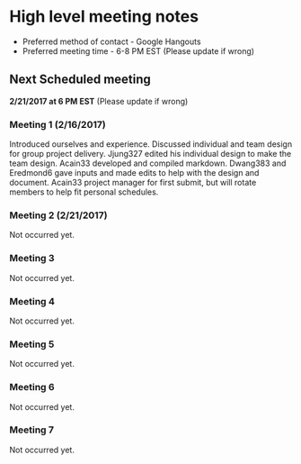 # High level meeting notes
* Preferred method of contact - Google Hangouts
* Preferred meeting time - 6-8 PM EST (Please update if wrong)

## Next Scheduled meeting
**2/21/2017 at 6 PM EST** (Please update if wrong)

### Meeting 1 (2/16/2017)
Introduced ourselves and experience. Discussed individual and team design for group project delivery. Jjung327 edited his individual design to make the team design. Acain33 developed and compiled markdown. Dwang383 and Eredmond6 gave inputs and made edits to help with the design and document. Acain33 project manager for first submit, but will rotate members to help fit personal schedules.

### Meeting 2 (2/21/2017)
Not occurred yet.

### Meeting 3
Not occurred yet.

### Meeting 4
Not occurred yet.

### Meeting 5
Not occurred yet.

### Meeting 6
Not occurred yet.

### Meeting 7
Not occurred yet.
